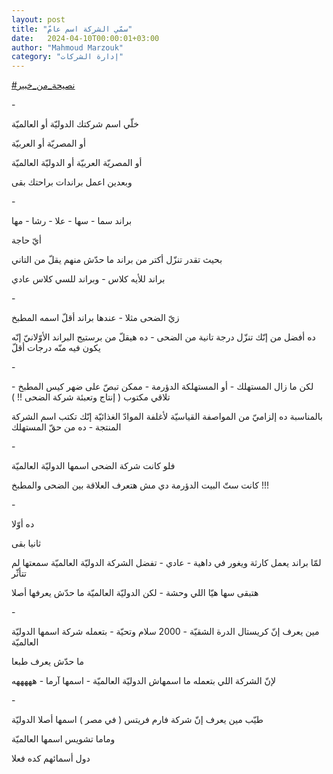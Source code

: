 ```yaml
---
layout: post
title: "سمّي الشركة اسم عامّ"
date:   2024-04-10T00:00:01+03:00
author: "Mahmoud Marzouk"
category: "إدارة الشركات"
---
```



[<u>\#نصيحة\_من\_خبير</u>](https://www.facebook.com/hashtag/%D9%86%D8%B5%D9%8A%D8%AD%D8%A9_%D9%85%D9%86_%D8%AE%D8%A8%D9%8A%D8%B1?__eep__=6&__cft__%5b0%5d=AZXXaSyhUDtq9OvZanbeeSA6ZVSiP4Ak8Oq7GbTP1o9Sqs-x0MhK7hDhOGjk51vfQs_XP_71wglD8XD8uoeGD5zTBM23bXbjiJdsHFIzyitWWaMCrxKvS7Dehi4S3RMaCKYjoXAo6JsYHv5UhEQhIHJXJf0S272j50mX7Ws4S_0RC6pSBBqZES8HkKtsd1PsVQQ&__tn__=*NK-R)

\-

خلّي اسم شركتك الدوليّة أو العالميّة

أو المصريّة أو العربيّة

أو المصريّة العربيّة أو الدوليّة العالميّة

وبعدين اعمل براندات براحتك بقى

\-

براند سما - سها - علا - رشا - مها

أيّ حاجة

بحيث تقدر تنزّل أكتر من براند ما حدّش منهم يقلّ من
التاني

براند للأيه كلاس - وبراند للسي كلاس عادي

\-

زيّ الضحى مثلا - عندها براند أقلّ اسمه المطبخ

ده أفضل من إنّك تنزّل درجة تانية من الضحى - ده هيقلّ من
برستيج البراند الأوّلانيّ إنّه يكون فيه منّه درجات أقلّ

\-

لكن ما زال المستهلك - أو المستهلكة الدؤرمة - ممكن تبصّ
على ضهر كيس المطبخ - تلاقي مكتوب ( إنتاج وتعبئة شركة الضحى !! )

بالمناسبة ده إلزاميّ من المواصفة القياسيّة لأغلفة الموادّ
الغذائيّة إنّك تكتب اسم الشركة المنتجة - ده من حقّ المستهلك

\-

فلو كانت شركة الضحى اسمها الدوليّة العالميّة

كانت ستّ البيت الدؤرمة دي مش هتعرف العلاقة بين الضحى
والمطبخ !!!

\-

ده أوّلا

ثانيا بقى

لمّا براند يعمل كارثة ويغور في داهية - عادي - تفضل الشركة
الدوليّة العالميّة سمعتها لم تتأثّر

هتبقى سها هيّا اللي وحشة - لكن الدوليّة العالميّة ما حدّش
يعرفها أصلا

\-

مين يعرف إنّ كريستال الدرة الشقيّة - 2000 سلام وتحيّة -
بتعمله شركة اسمها الدوليّة العالميّة

ما حدّش يعرف طبعا

لإنّ الشركة اللي بتعمله ما اسمهاش الدوليّة العالميّة -
اسمها آرما - هههههه

\-

طيّب مين يعرف إنّ شركة فارم فريتس ( في مصر ) اسمها أصلا
الدوليّة

وماما تشويس اسمها العالميّة

دول أسمائهم كده فعلا
